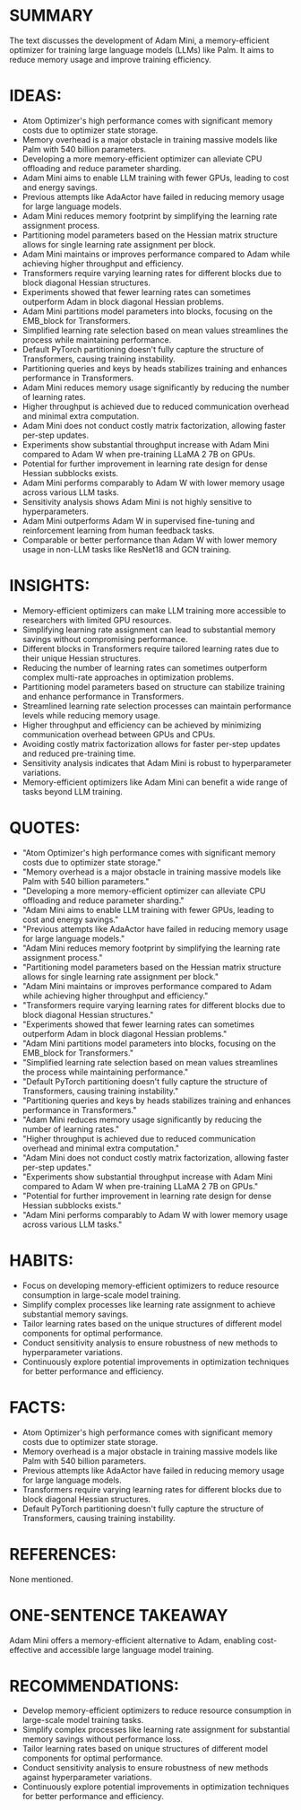 # SUMMARY
The text discusses the development of Adam Mini, a memory-efficient optimizer for training large language models (LLMs) like Palm. It aims to reduce memory usage and improve training efficiency.

# IDEAS:
- Atom Optimizer's high performance comes with significant memory costs due to optimizer state storage.
- Memory overhead is a major obstacle in training massive models like Palm with 540 billion parameters.
- Developing a more memory-efficient optimizer can alleviate CPU offloading and reduce parameter sharding.
- Adam Mini aims to enable LLM training with fewer GPUs, leading to cost and energy savings.
- Previous attempts like AdaActor have failed in reducing memory usage for large language models.
- Adam Mini reduces memory footprint by simplifying the learning rate assignment process.
- Partitioning model parameters based on the Hessian matrix structure allows for single learning rate assignment per block.
- Adam Mini maintains or improves performance compared to Adam while achieving higher throughput and efficiency.
- Transformers require varying learning rates for different blocks due to block diagonal Hessian structures.
- Experiments showed that fewer learning rates can sometimes outperform Adam in block diagonal Hessian problems.
- Adam Mini partitions model parameters into blocks, focusing on the EMB_block for Transformers.
- Simplified learning rate selection based on mean values streamlines the process while maintaining performance.
- Default PyTorch partitioning doesn't fully capture the structure of Transformers, causing training instability.
- Partitioning queries and keys by heads stabilizes training and enhances performance in Transformers.
- Adam Mini reduces memory usage significantly by reducing the number of learning rates.
- Higher throughput is achieved due to reduced communication overhead and minimal extra computation.
- Adam Mini does not conduct costly matrix factorization, allowing faster per-step updates.
- Experiments show substantial throughput increase with Adam Mini compared to Adam W when pre-training LLaMA 2 7B on GPUs.
- Potential for further improvement in learning rate design for dense Hessian subblocks exists.
- Adam Mini performs comparably to Adam W with lower memory usage across various LLM tasks.
- Sensitivity analysis shows Adam Mini is not highly sensitive to hyperparameters.
- Adam Mini outperforms Adam W in supervised fine-tuning and reinforcement learning from human feedback tasks.
- Comparable or better performance than Adam W with lower memory usage in non-LLM tasks like ResNet18 and GCN training.

# INSIGHTS:
- Memory-efficient optimizers can make LLM training more accessible to researchers with limited GPU resources.
- Simplifying learning rate assignment can lead to substantial memory savings without compromising performance.
- Different blocks in Transformers require tailored learning rates due to their unique Hessian structures.
- Reducing the number of learning rates can sometimes outperform complex multi-rate approaches in optimization problems.
- Partitioning model parameters based on structure can stabilize training and enhance performance in Transformers.
- Streamlined learning rate selection processes can maintain performance levels while reducing memory usage.
- Higher throughput and efficiency can be achieved by minimizing communication overhead between GPUs and CPUs.
- Avoiding costly matrix factorization allows for faster per-step updates and reduced pre-training time.
- Sensitivity analysis indicates that Adam Mini is robust to hyperparameter variations.
- Memory-efficient optimizers like Adam Mini can benefit a wide range of tasks beyond LLM training.

# QUOTES:
- "Atom Optimizer's high performance comes with significant memory costs due to optimizer state storage."
- "Memory overhead is a major obstacle in training massive models like Palm with 540 billion parameters."
- "Developing a more memory-efficient optimizer can alleviate CPU offloading and reduce parameter sharding."
- "Adam Mini aims to enable LLM training with fewer GPUs, leading to cost and energy savings."
- "Previous attempts like AdaActor have failed in reducing memory usage for large language models."
- "Adam Mini reduces memory footprint by simplifying the learning rate assignment process."
- "Partitioning model parameters based on the Hessian matrix structure allows for single learning rate assignment per block."
- "Adam Mini maintains or improves performance compared to Adam while achieving higher throughput and efficiency."
- "Transformers require varying learning rates for different blocks due to block diagonal Hessian structures."
- "Experiments showed that fewer learning rates can sometimes outperform Adam in block diagonal Hessian problems."
- "Adam Mini partitions model parameters into blocks, focusing on the EMB_block for Transformers."
- "Simplified learning rate selection based on mean values streamlines the process while maintaining performance."
- "Default PyTorch partitioning doesn't fully capture the structure of Transformers, causing training instability."
- "Partitioning queries and keys by heads stabilizes training and enhances performance in Transformers."
- "Adam Mini reduces memory usage significantly by reducing the number of learning rates."
- "Higher throughput is achieved due to reduced communication overhead and minimal extra computation."
- "Adam Mini does not conduct costly matrix factorization, allowing faster per-step updates."
- "Experiments show substantial throughput increase with Adam Mini compared to Adam W when pre-training LLaMA 2 7B on GPUs."
- "Potential for further improvement in learning rate design for dense Hessian subblocks exists."
- "Adam Mini performs comparably to Adam W with lower memory usage across various LLM tasks."

# HABITS:
- Focus on developing memory-efficient optimizers to reduce resource consumption in large-scale model training.
- Simplify complex processes like learning rate assignment to achieve substantial memory savings.
- Tailor learning rates based on the unique structures of different model components for optimal performance.
- Conduct sensitivity analysis to ensure robustness of new methods to hyperparameter variations.
- Continuously explore potential improvements in optimization techniques for better performance and efficiency.

# FACTS:
- Atom Optimizer's high performance comes with significant memory costs due to optimizer state storage.
- Memory overhead is a major obstacle in training massive models like Palm with 540 billion parameters.
- Previous attempts like AdaActor have failed in reducing memory usage for large language models.
- Transformers require varying learning rates for different blocks due to block diagonal Hessian structures.
- Default PyTorch partitioning doesn't fully capture the structure of Transformers, causing training instability.

# REFERENCES:
None mentioned.

# ONE-SENTENCE TAKEAWAY
Adam Mini offers a memory-efficient alternative to Adam, enabling cost-effective and accessible large language model training.

# RECOMMENDATIONS:
- Develop memory-efficient optimizers to reduce resource consumption in large-scale model training tasks.
- Simplify complex processes like learning rate assignment for substantial memory savings without performance loss.
- Tailor learning rates based on unique structures of different model components for optimal performance.
- Conduct sensitivity analysis to ensure robustness of new methods against hyperparameter variations.
- Continuously explore potential improvements in optimization techniques for better performance and efficiency.